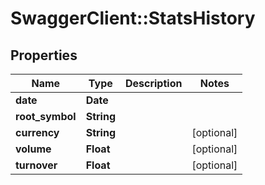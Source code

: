 # SwaggerClient::StatsHistory

## Properties
Name | Type | Description | Notes
------------ | ------------- | ------------- | -------------
**date** | **Date** |  | 
**root_symbol** | **String** |  | 
**currency** | **String** |  | [optional] 
**volume** | **Float** |  | [optional] 
**turnover** | **Float** |  | [optional] 


